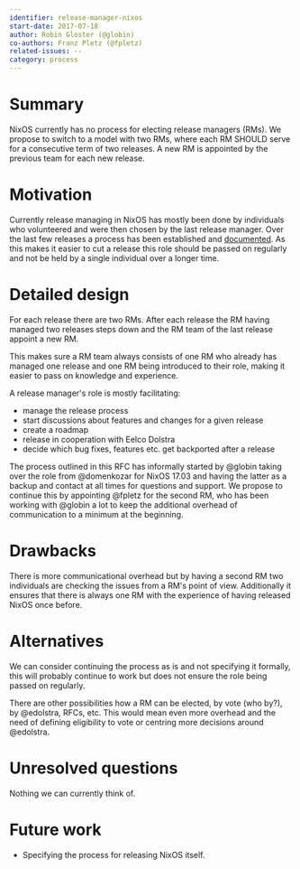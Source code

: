 ```yaml
---
identifier: release-manager-nixos
start-date: 2017-07-18
author: Robin Gloster (@globin)
co-authors: Franz Pletz (@fpletz)
related-issues: --
category: process
---
```


# Summary
[summary]: #summary

NixOS currently has no process for electing release managers (RMs). We propose to
switch to a model with two RMs, where each RM SHOULD
serve for a consecutive term of two releases. A new RM is appointed
by the previous team for each new release.

# Motivation
[motivation]: #motivation

Currently release managing in NixOS has mostly been done by individuals who
volunteered and were then chosen by the last release manager. Over the last
few releases a process has been established and
[documented](https://nixos.org/nixos/manual/index.html#release-process).
As this makes it easier to cut a release this role should be passed on
regularly and not be held by a single individual over a longer time.

# Detailed design
[design]: #detailed-design

For each release there are two RMs. After each release the RM having
managed two releases steps down and the RM team of the last release
appoint a new RM.

This makes sure a RM team always consists of one RM who already has
managed one release and one RM being introduced to their role, making
it easier to pass on knowledge and experience.

A release manager's role is mostly facilitating:
 * manage the release process
 * start discussions about features and changes for a given release
 * create a roadmap
 * release in cooperation with Eelco Dolstra
 * decide which bug fixes, features etc. get backported after a release

The process outlined in this RFC has informally started by @globin taking
over the role from @domenkozar for NixOS 17.03 and having the latter as a
backup and contact at all times for questions and support. We propose to
continue this by appointing @fpletz for the second RM, who has been working
with @globin a lot to keep the additional overhead of communication to a
minimum at the beginning.

# Drawbacks
[drawbacks]: #drawbacks

There is more communicational overhead but by having a second RM
two individuals are checking the issues from a RM's point of view.
Additionally it ensures that there is always one
RM with the experience of having released NixOS once before.

# Alternatives
[alternatives]: #alternatives

We can consider continuing the process as is and not specifying it formally,
this will probably continue to work but does not ensure the role being passed
on regularly.

There are other possibilities how a RM can be elected, by vote (who by?), by
@edolstra, RFCs, etc. This would mean even more overhead and the need of
defining eligibility to vote or centring more decisions around @edolstra.

# Unresolved questions
[unresolved]: #unresolved-questions

Nothing we can currently think of.

# Future work
[future]: #future-work

 * Specifying the process for releasing NixOS itself.
